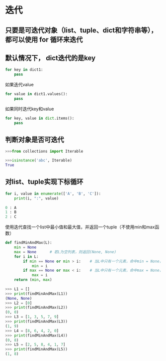 # 迭代

## 只要是可迭代对象（list、tuple、dict和字符串等），都可以使用 for 循环来迭代


## 默认情况下， dict迭代的是key
```Python
for key in dict1:
    pass
```

如果迭代value
```python
for value in dict1.values():
    pass
```

如果同时迭代key和value
```python
for key, value in dict.items():
    pass
```


## 判断对象是否可迭代
```python
>>>from collections import Iterable

>>>isinstance('abc', Iterable)
True
```

## 对list、tuple实现下标循环
```python
for i, value in enumerate(['A', 'B', 'C']):
    print(i, ":", value)
    
0 : A
1 : B
2 : C
```


使用迭代查找一个list中最小值和最大值，并返回一个tuple（不使用min和max函数）
```python
def findMinAndMax(L):
    min = None
    max = None      # 若L为空列表，则返回(None, None)
    for i in L:
        if min == None or min > i:    # 当L中只有一个元素，命中min = None，则min为唯一元素
            min = i
        if max == None or max < i:    # 当L中只有一个元素，命中max = None，则max为唯一元素
            max = i
    return (min, max)
    
>>> L1 = []
>>> print(findMinAndMax(L1))
(None, None)
>>> L2 = [0]
>>> print(findMinAndMax(L2))
(0, 0)
>>> L3 = [1, 3, 5, 7, 9]
>>> print(findMinAndMax(L3))
(1, 9)
>>> L4 = [8, 6, 4, 2, 0]
>>> print(findMinAndMax(L4))
(0, 8)
>>> L5 = [2, 5, 8, 4, 1, 7]
>>> print(findMinAndMax(L5))
(1, 8)
```
